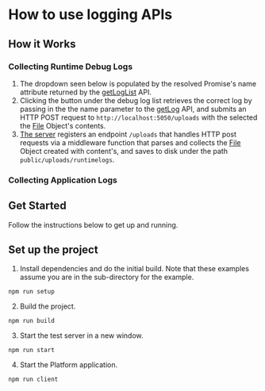 # How to use logging APIs

## How it Works

### Collecting **Runtime Debug Logs**

1. The dropdown seen below is populated by the resolved Promise's name attribute returned by the [getLogList](https://cdn.openfin.co/docs/javascript/stable/System.html#getLogList) API.
2. Clicking the button under the debug log list retrieves the correct log by passing in the  the name parameter to the [getLog](https://cdn.openfin.co/docs/javascript/stable/System.html#getLog) API, and submits an HTTP POST request to `http://localhost:5050/uploads` with the selected the [File](https://developer.mozilla.org/en-US/docs/Web/API/File) Object's contents.
3. [The server](server/src/index.ts) registers an endpoint `/uploads` that handles HTTP post requests via a middleware function that parses and collects the [File](https://developer.mozilla.org/en-US/docs/Web/API/File) Object created with content's, and saves to disk under the path `public/uploads/runtimelogs`.

### Collecting **Application Logs**  

## Get Started

Follow the instructions below to get up and running.

## Set up the project

1. Install dependencies and do the initial build. Note that these examples assume you are in the sub-directory for the example.

```shell
npm run setup
```

2. Build the project.

```shell
npm run build
```

3. Start the test server in a new window.

```shell
npm run start
```

4. Start the Platform application.

```shell
npm run client
```




